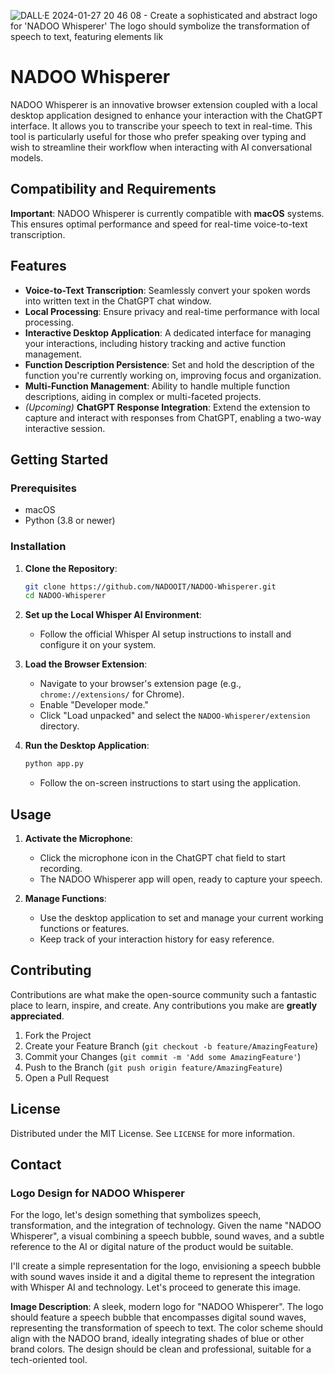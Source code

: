 ![DALL·E 2024-01-27 20 46 08 - Create a sophisticated and abstract logo for 'NADOO Whisperer'  The logo should symbolize the transformation of speech to text, featuring elements lik](https://github.com/NADOOIT/NADOO-Whisperer/assets/106314951/6af6b9a7-1a86-4e3e-a7ec-cd67b97d6bff)

# NADOO Whisperer

NADOO Whisperer is an innovative browser extension coupled with a local desktop application designed to enhance your interaction with the ChatGPT interface. It allows you to transcribe your speech to text in real-time. This tool is particularly useful for those who prefer speaking over typing and wish to streamline their workflow when interacting with AI conversational models.

## Compatibility and Requirements

**Important**: NADOO Whisperer is currently compatible with **macOS** systems. This ensures optimal performance and speed for real-time voice-to-text transcription.

## Features

- **Voice-to-Text Transcription**: Seamlessly convert your spoken words into written text in the ChatGPT chat window.
- **Local Processing**: Ensure privacy and real-time performance with local processing.
- **Interactive Desktop Application**: A dedicated interface for managing your interactions, including history tracking and active function management.
- **Function Description Persistence**: Set and hold the description of the function you're currently working on, improving focus and organization.
- **Multi-Function Management**: Ability to handle multiple function descriptions, aiding in complex or multi-faceted projects.
- *(Upcoming)* **ChatGPT Response Integration**: Extend the extension to capture and interact with responses from ChatGPT, enabling a two-way interactive session.

## Getting Started

### Prerequisites

- macOS
- Python (3.8 or newer)

### Installation

1. **Clone the Repository**:
   ```sh
   git clone https://github.com/NADOOIT/NADOO-Whisperer.git
   cd NADOO-Whisperer

   ```

2. **Set up the Local Whisper AI Environment**:
   - Follow the official Whisper AI setup instructions to install and configure it on your system.

3. **Load the Browser Extension**:
   - Navigate to your browser's extension page (e.g., `chrome://extensions/` for Chrome).
   - Enable "Developer mode."
   - Click "Load unpacked" and select the `NADOO-Whisperer/extension` directory.

4. **Run the Desktop Application**:
   ```sh
   python app.py
   ```
   - Follow the on-screen instructions to start using the application.

## Usage

1. **Activate the Microphone**:
   - Click the microphone icon in the ChatGPT chat field to start recording.
   - The NADOO Whisperer app will open, ready to capture your speech.

2. **Manage Functions**:
   - Use the desktop application to set and manage your current working functions or features.
   - Keep track of your interaction history for easy reference.

## Contributing

Contributions are what make the open-source community such a fantastic place to learn, inspire, and create. Any contributions you make are **greatly appreciated**.

1. Fork the Project
2. Create your Feature Branch (`git checkout -b feature/AmazingFeature`)
3. Commit your Changes (`git commit -m 'Add some AmazingFeature'`)
4. Push to the Branch (`git push origin feature/AmazingFeature`)
5. Open a Pull Request

## License

Distributed under the MIT License. See `LICENSE` for more information.

## Contact

### Logo Design for NADOO Whisperer

For the logo, let's design something that symbolizes speech, transformation, and the integration of technology. Given the name "NADOO Whisperer", a visual combining a speech bubble, sound waves, and a subtle reference to the AI or digital nature of the product would be suitable.

I'll create a simple representation for the logo, envisioning a speech bubble with sound waves inside it and a digital theme to represent the integration with Whisper AI and technology. Let's proceed to generate this image. 

**Image Description**: A sleek, modern logo for "NADOO Whisperer". The logo should feature a speech bubble that encompasses digital sound waves, representing the transformation of speech to text. The color scheme should align with the NADOO brand, ideally integrating shades of blue or other brand colors. The design should be clean and professional, suitable for a tech-oriented tool.

